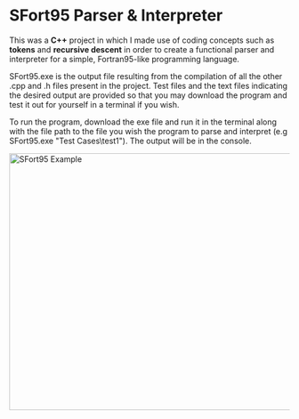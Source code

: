 # SFort95 Parser & Interpreter
This was a **C++** project in which I made use of coding concepts such as **tokens** and **recursive descent** in order to create a functional parser and interpreter for a simple, Fortran95-like programming language.

SFort95.exe is the output file resulting from the compilation of all the other .cpp and .h files present in the project. Test files and the text files indicating the desired output are provided so that you may download the program and test it out for yourself in a terminal if you wish.

To run the program, download the exe file and run it in the terminal along with the file path to the file you wish the program to parse and interpret (e.g SFort95.exe "Test Cases\test1"). The output will be in the console.

<img width="998" height="462" alt="SFort95 Example" src="https://github.com/user-attachments/assets/1f73d906-c7b6-4db4-b1ba-c76ffc398e66" />
